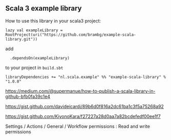 ## Scala 3 example library

How to use this library in your scala3 project:

```
lazy val exampleLibrary = RootProject(uri("https://github.com/brambg/example-scala-library.git"))
```

add
```
  .dependsOn(exampleLibrary)
```
to your project in `build.sbt`

```
libraryDependencies += "nl.scala.example" %% "example-scala-library" % "1.0.0"
```

https://medium.com/@supermanue/how-to-publish-a-scala-library-in-github-bfb0fa39c1e4

https://gist.github.com/davideicardi/89b6d0f816a2dc61ba1c3f5a75268a92

https://gist.github.com/KiyonoKara/f27227a28d0aa7a82bcdefedf00ee1f7


Settings / Actions / General / Workflow permissions : Read and write permissions
